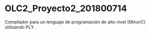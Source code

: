# OLC2_Proyecto2_201800714
Compilador para un lenguaje de programación de alto nivel (MinorC) utilizando PLY.
